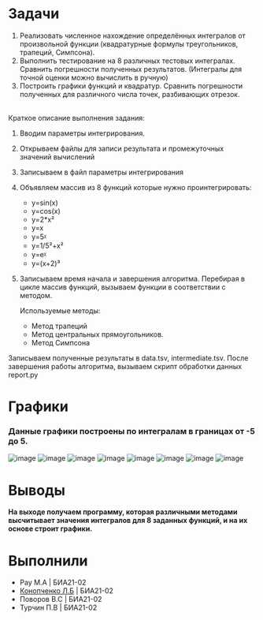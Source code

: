 # Задачи


1. Реализовать численное нахождение определённых интегралов от произвольной функции (квадратурные формулы треугольников, трапеций, Симпсона).
 2. Выполнить тестирование на 8 различных тестовых интегралах. Сравнить погрешности полученных результатов. (Интегралы для точной оценки можно вычислить в ручную) 
3. Построить графики функций и квадратур. Сравнить погрешности полученных для различного числа точек, разбивающих отрезок.  
 
 
 Краткое описание выполнения задания:

1.	Вводим параметры интегрирования.
2.	Открываем файлы для записи результата и промежуточных значений вычислений
3.	Записываем в файл параметры интегрирования
4.	Объявляем массив из 8 функций которые нужно проинтегрировать: 

	*	y=sin(x)    									
	*	y=cos(x)  									
	*	y=2*x²									
	*	y=x                                                       
	*	y=5ᵡ                                                      
	*	y=1/5²+x²                                                 
	*	y=eᵡ                                                      
	*	y=(x+2)³

5.	Записываем время начала и завершения алгоритма. Перебирая в цикле массив функций, вызываем функции в соответствии с методом. 

	Используемые методы:
	
	*	Метод трапеций
	*	Метод центральных прямоугольников.
	*	Метод Симпсона
	
Записываем полученные результаты в data.tsv,  intermediate.tsv.
После завершения работы алгоритма, вызываем скрипт обработки данных report.py
 
# Графики
### Данные графики построены по интегралам в границах от -5 до 5.

![image](https://user-images.githubusercontent.com/39415744/161296568-c15814b3-b9cf-479b-88f2-ec4474521422.png)
![image](https://user-images.githubusercontent.com/39415744/161297034-0159c16f-cda9-4c7c-9dd2-8e49c48d2398.png)
![image](https://user-images.githubusercontent.com/39415744/161297057-68975866-36bd-4884-95c0-38502cb42112.png)
![image](https://user-images.githubusercontent.com/39415744/161297071-ad7e62ea-4527-4fc2-b3ea-af1a7cce9e97.png)
![image](https://user-images.githubusercontent.com/39415744/161297091-07b45bdd-4ccf-4d65-bd96-e9904072f1df.png)
![image](https://user-images.githubusercontent.com/39415744/161297111-f1bab15f-bf4b-41a4-83cd-27a48b66d757.png)
![image](https://user-images.githubusercontent.com/39415744/161297122-0b0f413a-23ae-4141-9263-abb0c3db52c7.png)
![image](https://user-images.githubusercontent.com/39415744/161297135-a27cf53c-327a-4989-b3e5-434193881949.png)

 
 
 
 


# Выводы
**На выходе получаем программу, которая различными методами высчитывает значения интегралов для 8 заданных функций, и на их основе строит графики.**

# Выполнили

   * Рау М.А | БИА21-02
   * [Конопченко Л.Б](https://github.com/leonrew) | БИА21-02
   * Поворов В.С | БИА21-02
   * Турчин П.В | БИА21-02





